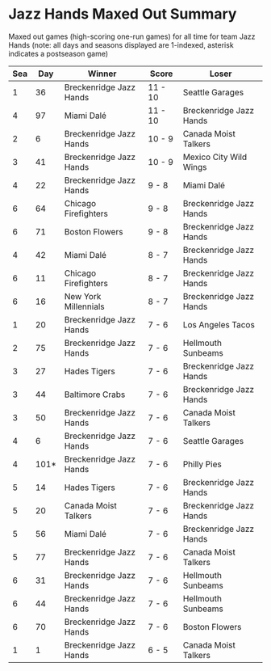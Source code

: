 # Jazz Hands Maxed Out Summary



Maxed out games (high-scoring one-run games) for all time for team Jazz Hands (note: all days and seasons displayed are 1-indexed, asterisk indicates a postseason game)


| Sea | Day | Winner | Score | Loser | 
| ------ |------ |------ |------ |------ |
| 1 | 36 | Breckenridge Jazz Hands | 11 - 10 | Seattle Garages | 
| 4 | 97 | Miami Dalé | 11 - 10 | Breckenridge Jazz Hands | 
| 2 | 6 | Breckenridge Jazz Hands | 10 - 9 | Canada Moist Talkers | 
| 3 | 41 | Breckenridge Jazz Hands | 10 - 9 | Mexico City Wild Wings | 
| 4 | 22 | Breckenridge Jazz Hands | 9 - 8 | Miami Dalé | 
| 6 | 64 | Chicago Firefighters | 9 - 8 | Breckenridge Jazz Hands | 
| 6 | 71 | Boston Flowers | 9 - 8 | Breckenridge Jazz Hands | 
| 4 | 42 | Miami Dalé | 8 - 7 | Breckenridge Jazz Hands | 
| 6 | 11 | Chicago Firefighters | 8 - 7 | Breckenridge Jazz Hands | 
| 6 | 16 | New York Millennials | 8 - 7 | Breckenridge Jazz Hands | 
| 1 | 20 | Breckenridge Jazz Hands | 7 - 6 | Los Angeles Tacos | 
| 2 | 75 | Breckenridge Jazz Hands | 7 - 6 | Hellmouth Sunbeams | 
| 3 | 27 | Hades Tigers | 7 - 6 | Breckenridge Jazz Hands | 
| 3 | 44 | Baltimore Crabs | 7 - 6 | Breckenridge Jazz Hands | 
| 3 | 50 | Breckenridge Jazz Hands | 7 - 6 | Canada Moist Talkers | 
| 4 | 6 | Breckenridge Jazz Hands | 7 - 6 | Seattle Garages | 
| 4 | 101* | Breckenridge Jazz Hands | 7 - 6 | Philly Pies | 
| 5 | 14 | Hades Tigers | 7 - 6 | Breckenridge Jazz Hands | 
| 5 | 20 | Canada Moist Talkers | 7 - 6 | Breckenridge Jazz Hands | 
| 5 | 56 | Miami Dalé | 7 - 6 | Breckenridge Jazz Hands | 
| 5 | 77 | Breckenridge Jazz Hands | 7 - 6 | Canada Moist Talkers | 
| 6 | 31 | Breckenridge Jazz Hands | 7 - 6 | Hellmouth Sunbeams | 
| 6 | 44 | Breckenridge Jazz Hands | 7 - 6 | Hellmouth Sunbeams | 
| 6 | 70 | Breckenridge Jazz Hands | 7 - 6 | Boston Flowers | 
| 1 | 1 | Breckenridge Jazz Hands | 6 - 5 | Canada Moist Talkers | 


